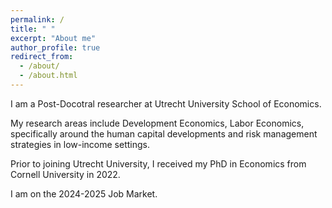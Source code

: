 ```yaml
---
permalink: /
title: " "
excerpt: "About me"
author_profile: true
redirect_from: 
  - /about/
  - /about.html
---
```

I am a Post-Docotral researcher at Utrecht University School of Economics.

My research areas include Development Economics, Labor Economics, specifically around the human capital developments and risk management strategies in low-income settings.

Prior to joining Utrecht University, I received my PhD in Economics from Cornell University in 2022. 

I am on the 2024-2025 Job Market.

